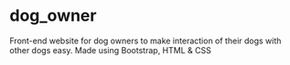 # dog_owner
Front-end website for dog owners to make interaction of their dogs with other dogs easy. Made using Bootstrap, HTML &amp; CSS
